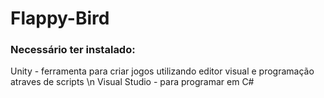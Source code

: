 # Flappy-Bird

<h3>Necessário ter instalado: </h3>

Unity - ferramenta para criar jogos utilizando editor visual e programação atraves de scripts \n
Visual Studio - para programar em C#
